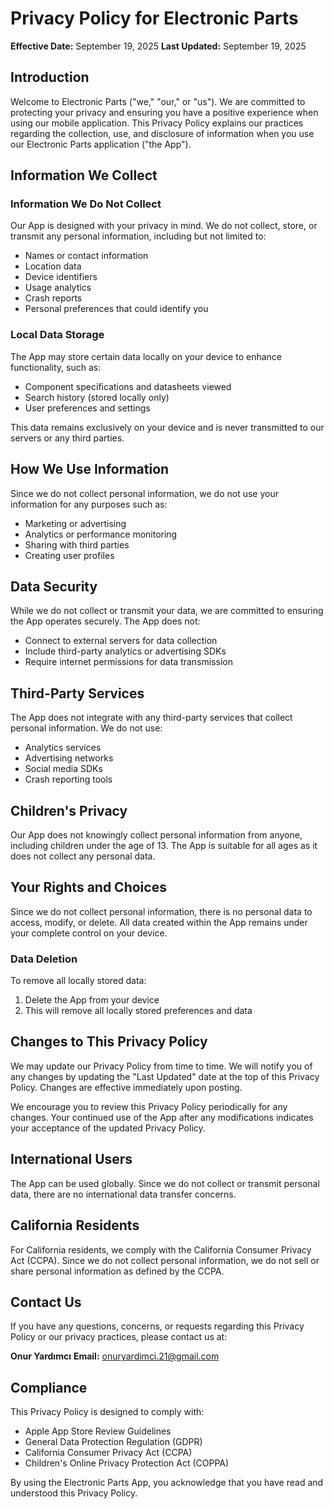 # Privacy Policy for Electronic Parts

**Effective Date:** September 19, 2025
**Last Updated:** September 19, 2025

## Introduction

Welcome to Electronic Parts ("we," "our," or "us"). We are committed to protecting your privacy and ensuring you have a positive experience when using our mobile application. This Privacy Policy explains our practices regarding the collection, use, and disclosure of information when you use our Electronic Parts application ("the App").

## Information We Collect

### Information We Do Not Collect

Our App is designed with your privacy in mind. We do not collect, store, or transmit any personal information, including but not limited to:

- Names or contact information
- Location data
- Device identifiers
- Usage analytics
- Crash reports
- Personal preferences that could identify you

### Local Data Storage

The App may store certain data locally on your device to enhance functionality, such as:
- Component specifications and datasheets viewed
- Search history (stored locally only)
- User preferences and settings

This data remains exclusively on your device and is never transmitted to our servers or any third parties.

## How We Use Information

Since we do not collect personal information, we do not use your information for any purposes such as:
- Marketing or advertising
- Analytics or performance monitoring
- Sharing with third parties
- Creating user profiles

## Data Security

While we do not collect or transmit your data, we are committed to ensuring the App operates securely. The App does not:
- Connect to external servers for data collection
- Include third-party analytics or advertising SDKs
- Require internet permissions for data transmission

## Third-Party Services

The App does not integrate with any third-party services that collect personal information. We do not use:
- Analytics services
- Advertising networks
- Social media SDKs
- Crash reporting tools

## Children's Privacy

Our App does not knowingly collect personal information from anyone, including children under the age of 13. The App is suitable for all ages as it does not collect any personal data.

## Your Rights and Choices

Since we do not collect personal information, there is no personal data to access, modify, or delete. All data created within the App remains under your complete control on your device.

### Data Deletion

To remove all locally stored data:
1. Delete the App from your device
2. This will remove all locally stored preferences and data

## Changes to This Privacy Policy

We may update our Privacy Policy from time to time. We will notify you of any changes by updating the "Last Updated" date at the top of this Privacy Policy. Changes are effective immediately upon posting.

We encourage you to review this Privacy Policy periodically for any changes. Your continued use of the App after any modifications indicates your acceptance of the updated Privacy Policy.

## International Users

The App can be used globally. Since we do not collect or transmit personal data, there are no international data transfer concerns.

## California Residents

For California residents, we comply with the California Consumer Privacy Act (CCPA). Since we do not collect personal information, we do not sell or share personal information as defined by the CCPA.

## Contact Us

If you have any questions, concerns, or requests regarding this Privacy Policy or our privacy practices, please contact us at:

**Onur Yardımcı**
**Email:** onuryardimci.21@gmail.com

## Compliance

This Privacy Policy is designed to comply with:
- Apple App Store Review Guidelines
- General Data Protection Regulation (GDPR)
- California Consumer Privacy Act (CCPA)
- Children's Online Privacy Protection Act (COPPA)

By using the Electronic Parts App, you acknowledge that you have read and understood this Privacy Policy.
